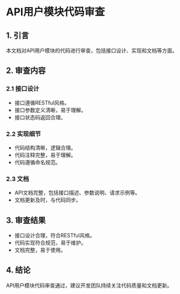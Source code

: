 # API用户模块代码审查

## 1. 引言

本文档对API用户模块的代码进行审查，包括接口设计、实现和文档等方面。

## 2. 审查内容

### 2.1 接口设计

- 接口遵循RESTful风格。
- 接口参数定义清晰，易于理解。
- 接口状态码返回合理。

### 2.2 实现细节

- 代码结构清晰，逻辑合理。
- 代码注释完整，易于理解。
- 代码遵循命名规范。

### 2.3 文档

- API文档完整，包括接口描述、参数说明、请求示例等。
- 文档更新及时，与代码同步。

## 3. 审查结果

- 接口设计合理，符合RESTful风格。
- 代码实现符合规范，易于维护。
- 文档完整，易于使用。

## 4. 结论

API用户模块代码审查通过，建议开发团队持续关注代码质量和文档更新。